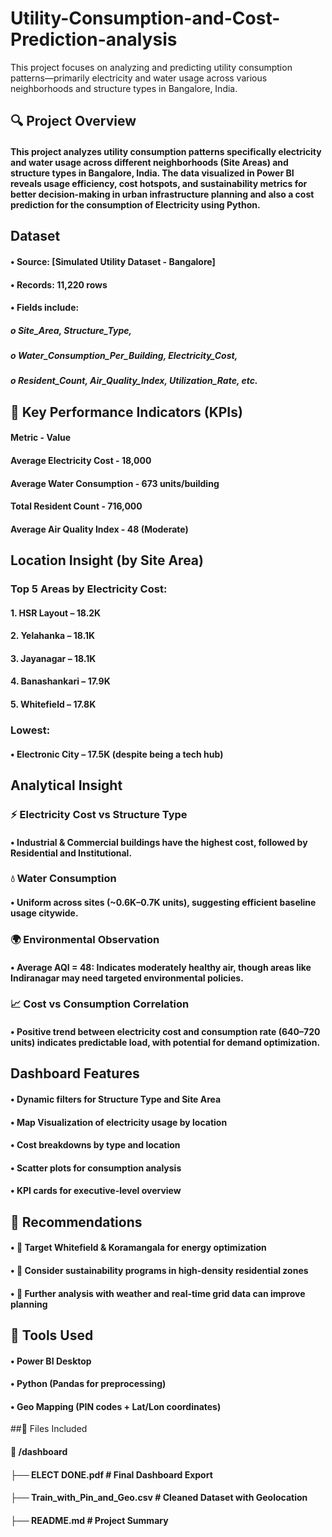 # Utility-Consumption-and-Cost-Prediction-analysis
This project focuses on analyzing and predicting utility consumption patterns—primarily electricity and water usage across various neighborhoods and structure types in Bangalore, India.
## 🔍 Project Overview
#### This project analyzes utility consumption patterns specifically electricity and water usage across different neighborhoods (Site Areas) and structure types in Bangalore, India. The data visualized in Power BI reveals usage efficiency, cost hotspots, and sustainability metrics for better decision-making in urban infrastructure planning and also a cost prediction for the consumption of Electricity using Python.

## Dataset
#### •	Source: [Simulated Utility Dataset - Bangalore]
#### •	Records: 11,220 rows
#### •	Fields include:
##### o	Site_Area, Structure_Type,
##### o	Water_Consumption_Per_Building, Electricity_Cost,
##### o	Resident_Count, Air_Quality_Index, Utilization_Rate, etc.

## 📌 Key Performance Indicators (KPIs)
#### Metric	                   -                 Value
#### Average Electricity Cost	      -        18,000
#### Average Water Consumption	      -      673 units/building
#### Total Resident Count	           -       716,000
#### Average Air Quality Index	     -       48 (Moderate)

## Location Insight (by Site Area)
### Top 5 Areas by Electricity Cost:
#### 1.	HSR Layout – 18.2K
#### 2.	Yelahanka – 18.1K
#### 3.	Jayanagar – 18.1K
#### 4.	Banashankari – 17.9K
#### 5.	Whitefield – 17.8K
### Lowest:
#### •	Electronic City – 17.5K (despite being a tech hub)


## Analytical Insight
### ⚡ Electricity Cost vs Structure Type
#### •	Industrial & Commercial buildings have the highest cost, followed by Residential and Institutional.
### 💧 Water Consumption
#### •	Uniform across sites (~0.6K–0.7K units), suggesting efficient baseline usage citywide.
### 🌍 Environmental Observation
#### •	Average AQI = 48: Indicates moderately healthy air, though areas like Indiranagar may need targeted environmental policies.
### 📈 Cost vs Consumption Correlation
#### •	Positive trend between electricity cost and consumption rate (640–720 units) indicates predictable load, with potential for demand optimization.


## Dashboard Features
#### •	Dynamic filters for Structure Type and Site Area
#### •	Map Visualization of electricity usage by location
#### •	Cost breakdowns by type and location
#### •	Scatter plots for consumption analysis
#### •	KPI cards for executive-level overview



## 📌 Recommendations
#### •	🎯 Target Whitefield & Koramangala for energy optimization
#### •	🌱 Consider sustainability programs in high-density residential zones
#### •	🧪 Further analysis with weather and real-time grid data can improve planning


## 🧰 Tools Used
#### •	Power BI Desktop
#### •	Python (Pandas for preprocessing)
#### •	Geo Mapping (PIN codes + Lat/Lon coordinates)

##📎 Files Included
#### 📂 /dashboard
#### ├── ELECT DONE.pdf                # Final Dashboard Export
#### ├── Train_with_Pin_and_Geo.csv   # Cleaned Dataset with Geolocation
#### ├── README.md                     # Project Summary


